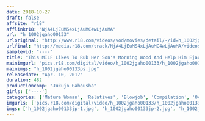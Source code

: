```yaml
---
date: 2018-10-27
draft: false
affsite: "r18"
afflinkr18: "NjA4LjEuMS4xLjAuMC4wLjAuMA"
url: "h_1002jgaho00133"
urloriginal: "http://www.r18.com/videos/vod/movies/detail/-/id=h_1002jgaho00133"
urlfinal: "http://media.r18.com/track/NjA4LjEuMS4xLjAuMC4wLjAuMA/videos/vod/movies/detail/-/id=h_1002jgaho00133"
samplevid: "----"
title: "This MILF Likes To Rub Her Son's Morning Wood And Help Him Ejaculate 35 Ladies/8 Hours"
mainimgurl: "pics.r18.com/digital/video/h_1002jgaho00133/h_1002jgaho00133ps.jpg"
mainimgs: "h_1002jgaho00133ps.jpg"
releasedate: "Apr. 10, 2017"
duration: 482
productioncomp: "Jukujo Gahousha"
girls: ['----']
categories: ['Mature Woman', 'Relatives', 'Blowjob', 'Compilation', 'Over 4 Hours']
imgurls: ['pics.r18.com/digital/video/h_1002jgaho00133/h_1002jgaho00133jp-1.jpg', 'pics.r18.com/digital/video/h_1002jgaho00133/h_1002jgaho00133jp-2.jpg', 'pics.r18.com/digital/video/h_1002jgaho00133/h_1002jgaho00133jp-3.jpg', 'pics.r18.com/digital/video/h_1002jgaho00133/h_1002jgaho00133jp-4.jpg', 'pics.r18.com/digital/video/h_1002jgaho00133/h_1002jgaho00133jp-5.jpg', 'pics.r18.com/digital/video/h_1002jgaho00133/h_1002jgaho00133jp-6.jpg', 'pics.r18.com/digital/video/h_1002jgaho00133/h_1002jgaho00133jp-7.jpg', 'pics.r18.com/digital/video/h_1002jgaho00133/h_1002jgaho00133jp-8.jpg', 'pics.r18.com/digital/video/h_1002jgaho00133/h_1002jgaho00133jp-9.jpg', 'pics.r18.com/digital/video/h_1002jgaho00133/h_1002jgaho00133jp-10.jpg', 'pics.r18.com/digital/video/h_1002jgaho00133/h_1002jgaho00133jp-11.jpg', 'pics.r18.com/digital/video/h_1002jgaho00133/h_1002jgaho00133jp-12.jpg', 'pics.r18.com/digital/video/h_1002jgaho00133/h_1002jgaho00133jp-13.jpg', 'pics.r18.com/digital/video/h_1002jgaho00133/h_1002jgaho00133jp-14.jpg', 'pics.r18.com/digital/video/h_1002jgaho00133/h_1002jgaho00133jp-15.jpg', 'pics.r18.com/digital/video/h_1002jgaho00133/h_1002jgaho00133jp-16.jpg', 'pics.r18.com/digital/video/h_1002jgaho00133/h_1002jgaho00133jp-17.jpg', 'pics.r18.com/digital/video/h_1002jgaho00133/h_1002jgaho00133jp-18.jpg', 'pics.r18.com/digital/video/h_1002jgaho00133/h_1002jgaho00133jp-19.jpg', 'pics.r18.com/digital/video/h_1002jgaho00133/h_1002jgaho00133jp-20.jpg']
imgs: ['h_1002jgaho00133jp-1.jpg', 'h_1002jgaho00133jp-2.jpg', 'h_1002jgaho00133jp-3.jpg', 'h_1002jgaho00133jp-4.jpg', 'h_1002jgaho00133jp-5.jpg', 'h_1002jgaho00133jp-6.jpg', 'h_1002jgaho00133jp-7.jpg', 'h_1002jgaho00133jp-8.jpg', 'h_1002jgaho00133jp-9.jpg', 'h_1002jgaho00133jp-10.jpg', 'h_1002jgaho00133jp-11.jpg', 'h_1002jgaho00133jp-12.jpg', 'h_1002jgaho00133jp-13.jpg', 'h_1002jgaho00133jp-14.jpg', 'h_1002jgaho00133jp-15.jpg', 'h_1002jgaho00133jp-16.jpg', 'h_1002jgaho00133jp-17.jpg', 'h_1002jgaho00133jp-18.jpg', 'h_1002jgaho00133jp-19.jpg', 'h_1002jgaho00133jp-20.jpg']
---
```

